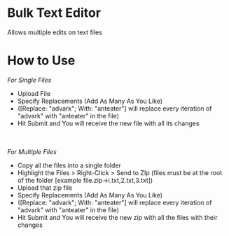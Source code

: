 # Bulk Text Editor
 Allows multiple edits on text files


# How to Use
<i> For Single Files </i>
<ul>
<li>Upload File</li>
<li>Specify Replacements (Add As Many As You Like)</li>
<li> ([Replace: "advark"; With: "anteater"] will replace every iteration of "advark" with "anteater" in the file)</li>
<li>Hit Submit and You will receive the new file with all its changes</li>
</ul>

<br>
<br>
<i> For Multiple Files </i>
<ul>
<li>Copy all the files into a single folder</li>
<li>Highlight the Files > Right-Click > Send to ZIp (files must be at the root of the folder [example file.zip->i.txt,2.txt,3.txt])</li>
<li>Upload that zip file</li>
<li>Specify Replacements (Add As Many As You Like)</li>
<li>([Replace: "advark"; With: "anteater"] will replace every iteration of "advark" with "anteater" in the file)</li>
<li>Hit Submit and You will receive the new zip with all the files with their changes</li>
</ul>